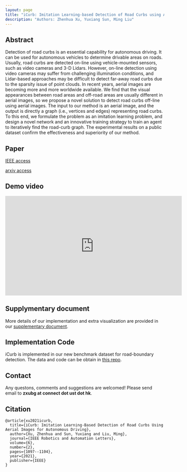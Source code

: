 ```yaml
---
layout: page
title: "iCurb: Imitation Learning-based Detection of Road Curbs using Aerial Images for Autonomous Driving"
description: "Authors: Zhenhua Xu, Yuxiang Sun, Ming Liu"
---
```

## Abstract
Detection of road curbs is an essential capability for autonomous driving. It can be used for autonomous vehicles to determine drivable areas on roads. Usually, road curbs are detected on-line using vehicle-mounted sensors, such as video cameras and 3-D Lidars. However, on-line detection using video cameras may suffer from challenging illumination conditions, and Lidar-based approaches may be difficult to detect far-away road curbs due to the sparsity issue of point clouds. In recent years, aerial images are becoming more and more worldwide available. We find that the visual appearances between road areas and off-road areas are usually different in aerial images, so we propose a novel solution to detect road curbs off-line using aerial images. The input to our method is an aerial image, and the output is directly a graph (i.e., vertices and edges) representing road curbs. To this end, we formulate the problem as an imitation learning problem, and design a novel network and an innovative training strategy to train an agent to iteratively find the road-curb graph. The experimental results on a public dataset confirm the effectiveness and superiority of our method.

## Paper
[IEEE access](https://ieeexplore.ieee.org/document/9345473)

[arxiv access](https://arxiv.org/abs/2103.17118)

## Demo video
<p align="center"><iframe width="560" height="315" src="https://www.youtube.com/embed/fMhcZm_MPUE" frameborder="0" allowfullscreen></iframe></p>

## Supplymentary document
More details of our implementation and extra visualization are provided in our [supplementary document](../../assets/pdf/2020_RAL_ICRA_supplementary_V3.pdf).

## Implementation Code
iCurb is implemented in our new benchmark dataset for road-boundary detection. The data and code can be obtain in [this repo](https://github.com/TonyXuQAQ/Topo-boundary/tree/master/graph_based_baselines/iCurb).

## Contact
Any questons, comments and suggestions are welcomed! Please send email to **zxubg at connect dot ust dot hk**.

## Citation
```
@article{xu2021icurb,
  title={iCurb: Imitation Learning-Based Detection of Road Curbs Using Aerial Images for Autonomous Driving},
  author={Xu, Zhenhua and Sun, Yuxiang and Liu, Ming},
  journal={IEEE Robotics and Automation Letters},
  volume={6},
  number={2},
  pages={1097--1104},
  year={2021},
  publisher={IEEE}
}
```